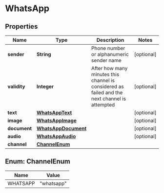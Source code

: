 
# WhatsApp

## Properties
Name | Type | Description | Notes
------------ | ------------- | ------------- | -------------
**sender** | **String** | Phone number or alphanumeric sender name |  [optional]
**validity** | **Integer** | After how many minutes this channel is   considered as failed and the next channel is attempted |  [optional]
**text** | [**WhatsAppText**](WhatsAppText.md) |  |  [optional]
**image** | [**WhatsAppImage**](WhatsAppImage.md) |  |  [optional]
**document** | [**WhatsAppDocument**](WhatsAppDocument.md) |  |  [optional]
**audio** | [**WhatsAppAudio**](WhatsAppAudio.md) |  |  [optional]
**channel** | [**ChannelEnum**](#ChannelEnum) |  | 


<a name="ChannelEnum"></a>
## Enum: ChannelEnum
Name | Value
---- | -----
WHATSAPP | &quot;whatsapp&quot;



